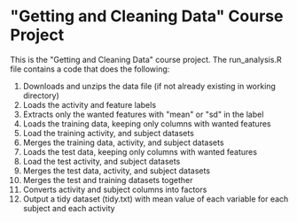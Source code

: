 # "Getting and Cleaning Data" Course Project

This is the "Getting and Cleaning Data" course project. The run_analysis.R file contains a code that does the following:

1. Downloads and unzips the data file (if not already existing in working directory)
2. Loads the activity and feature labels 
3. Extracts only the wanted features  with "mean" or "sd" in the label
4. Loads the training data, keeping only columns with wanted features
5. Load the training activity, and subject datasets 
6. Merges the training data, activity, and subject datasets
7. Loads the test data, keeping only columns with wanted features
8. Load the test activity, and subject datasets
9. Merges the test data, activity, and subject datasets
10. Merges the test and training datasets together
11. Converts activity and subject columns into factors
12. Output a tidy dataset (tidy.txt) with mean value of each variable for each subject and each activity
